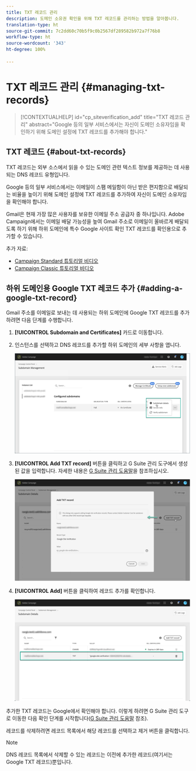```yaml
---
title: TXT 레코드 관리
description: 도메인 소유권 확인을 위해 TXT 레코드를 관리하는 방법을 알아봅니다.
translation-type: ht
source-git-commit: 7c2dd60c70b5f9c0b2567df289582b972a7f76b8
workflow-type: ht
source-wordcount: '343'
ht-degree: 100%

---
```



# TXT 레코드 관리 {#managing-txt-records}

>[!CONTEXTUALHELP]
>id="cp_siteverification_add"
>title="TXT 레코드 관리"
>abstract="Google 등의 일부 서비스에서는 자신이 도메인 소유자임을 확인하기 위해 도메인 설정에 TXT 레코드를 추가해야 합니다."

## TXT 레코드 {#about-txt-records}

TXT 레코드는 외부 소스에서 읽을 수 있는 도메인 관련 텍스트 정보를 제공하는 데 사용되는 DNS 레코드 유형입니다.

Google 등의 일부 서비스에서는 이메일이 스팸 메일함이 아닌 받은 편지함으로 배달되는 비율을 높이기 위해 도메인 설정에 TXT 레코드를 추가하여 자신이 도메인 소유자임을 확인해야 합니다.

Gmail은 현재 가장 많은 사용자를 보유한 이메일 주소 공급자 중 하나입니다. Adobe Campaign에서는 이메일 배달 가능성을 높여 Gmail 주소로 이메일이 올바르게 배달되도록 하기 위해 하위 도메인에 특수 Google 사이트 확인 TXT 레코드를 확인용으로 추가할 수 있습니다.

추가 자료:

* [Campaign Standard 튜토리얼 비디오](https://docs.adobe.com/content/help/en/campaign-standard-learn/tutorials/administrating/control-panel/google-txt-record-management.html)
* [Campaign Classic 튜토리얼 비디오](https://docs.adobe.com/content/help/en/campaign-classic-learn/tutorials/administrating/control-panel-acc/google-txt-record-management.html)

## 하위 도메인용 Google TXT 레코드 추가 {#adding-a-google-txt-record}

Gmail 주소를 이메일로 보내는 데 사용되는 하위 도메인에 Google TXT 레코드를 추가하려면 다음 단계를 수행합니다.

1. **[!UICONTROL Subdomain and Certificates]** 카드로 이동합니다.

1. 인스턴스를 선택하고 DNS 레코드를 추가할 하위 도메인의 세부 사항을 엽니다.

   ![](assets/txt_subdomaindetails.png)

1. **[!UICONTROL Add TXT record]** 버튼을 클릭하고 G Suite 관리 도구에서 생성된 값을 입력합니다. 자세한 내용은 [G Suite 관리 도움말](https://support.google.com/a/answer/183895)을 참조하십시오.

   ![](assets/txt_addtxt.png)

1. **[!UICONTROL Add]** 버튼을 클릭하여 레코드 추가를 확인합니다.

   ![](assets/txt_txtadded.png)

추가한 TXT 레코드는 Google에서 확인해야 합니다. 이렇게 하려면 G Suite 관리 도구로 이동한 다음 확인 단계를 시작합니다([G Suite 관리 도움말](https://support.google.com/a/answer/183895) 참조).

레코드를 삭제하려면 레코드 목록에서 해당 레코드를 선택하고 제거 버튼을 클릭합니다.

>[!NOTE]
>
>DNS 레코드 목록에서 삭제할 수 있는 레코드는 이전에 추가한 레코드(여기서는 Google TXT 레코드)뿐입니다.
